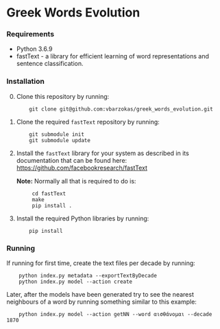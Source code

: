 # Greek Words Evolution

### Requirements
* Python 3.6.9
* fastText - a library for efficient learning of word representations and sentence classification.

### Installation
0. Clone this repository by running:

    ```
        git clone git@github.com:vbarzokas/greek_words_evolution.git
    ```
0. Clone the required `fastText` repository by running:

    ```
        git submodule init
        git submodule update
    ```
0. Install the `fastText` library for your system as described in its documentation that can be found here: https://github.com/facebookresearch/fastText

    **Note:** Normally all that is required to do is:
    
            cd fastText
            make
            pip install .
            
0. Install the required Python libraries by running:

    ```
        pip install
    ```

### Running
If running for first time, create the text files per decade by running:
    
        python index.py metadata --exportTextByDecade
        python index.py model --action create

Later, after the models have been generated try to see the nearest neighbours of a word by running something similar to this example:
    
        python index.py model --action getNN --word αισθάνομαι --decade 1870